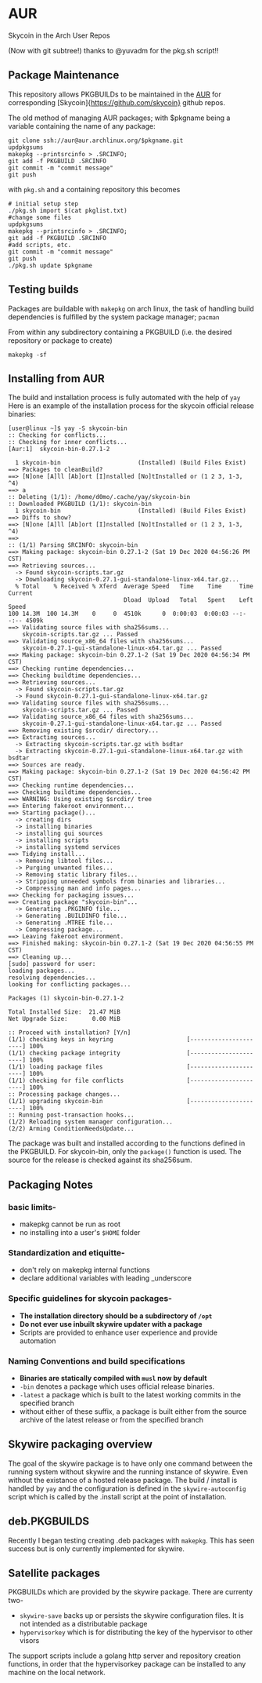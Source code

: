 # AUR
Skycoin in the Arch User Repos

(Now with git subtree!)
thanks to @yuvadm for the pkg.sh script!!

## Package Maintenance

This repository allows PKGBUILDs to be maintained in the [AUR](https://aur.archlinux.org) for corresponding [Skycoin]{https://github.com/skycoin} github repos.

The old method of managing AUR packages; with $pkgname being a variable containing the name of any package:
```
git clone ssh://aur@aur.archlinux.org/$pkgname.git
updpkgsums
makepkg --printsrcinfo > .SRCINFO;
git add -f PKGBUILD .SRCINFO
git commit -m "commit message"
git push
```

with `pkg.sh` and a containing repository this becomes

```
# initial setup step
./pkg.sh import $(cat pkglist.txt)
#change some files
updpkgsums
makepkg --printsrcinfo > .SRCINFO;
git add -f PKGBUILD .SRCINFO
#add scripts, etc.
git commit -m "commit message"
git push
./pkg.sh update $pkgname
```

## Testing builds

Packages are buildable with `makepkg` on arch linux, the task of handling build dependencies is fulfilled by the system package manager; `pacman`

From within any subdirectory containing a PKGBUILD (i.e. the desired repository or package to create)
```
makepkg -sf
```

## Installing from AUR

The build and installation process is fully automated with the help of `yay`
Here is an example of the installation process for the skycoin official release binaries:
```
[user@linux ~]$ yay -S skycoin-bin
:: Checking for conflicts...
:: Checking for inner conflicts...
[Aur:1]  skycoin-bin-0.27.1-2

  1 skycoin-bin                      (Installed) (Build Files Exist)
==> Packages to cleanBuild?
==> [N]one [A]ll [Ab]ort [I]nstalled [No]tInstalled or (1 2 3, 1-3, ^4)
==> a
:: Deleting (1/1): /home/d0mo/.cache/yay/skycoin-bin
:: Downloaded PKGBUILD (1/1): skycoin-bin
  1 skycoin-bin                      (Installed) (Build Files Exist)
==> Diffs to show?
==> [N]one [A]ll [Ab]ort [I]nstalled [No]tInstalled or (1 2 3, 1-3, ^4)
==>
:: (1/1) Parsing SRCINFO: skycoin-bin
==> Making package: skycoin-bin 0.27.1-2 (Sat 19 Dec 2020 04:56:26 PM CST)
==> Retrieving sources...
  -> Found skycoin-scripts.tar.gz
  -> Downloading skycoin-0.27.1-gui-standalone-linux-x64.tar.gz...
  % Total    % Received % Xferd  Average Speed   Time    Time     Time  Current
                                 Dload  Upload   Total   Spent    Left  Speed
100 14.3M  100 14.3M    0     0  4510k      0  0:00:03  0:00:03 --:--:-- 4509k
==> Validating source files with sha256sums...
    skycoin-scripts.tar.gz ... Passed
==> Validating source_x86_64 files with sha256sums...
    skycoin-0.27.1-gui-standalone-linux-x64.tar.gz ... Passed
==> Making package: skycoin-bin 0.27.1-2 (Sat 19 Dec 2020 04:56:34 PM CST)
==> Checking runtime dependencies...
==> Checking buildtime dependencies...
==> Retrieving sources...
  -> Found skycoin-scripts.tar.gz
  -> Found skycoin-0.27.1-gui-standalone-linux-x64.tar.gz
==> Validating source files with sha256sums...
    skycoin-scripts.tar.gz ... Passed
==> Validating source_x86_64 files with sha256sums...
    skycoin-0.27.1-gui-standalone-linux-x64.tar.gz ... Passed
==> Removing existing $srcdir/ directory...
==> Extracting sources...
  -> Extracting skycoin-scripts.tar.gz with bsdtar
  -> Extracting skycoin-0.27.1-gui-standalone-linux-x64.tar.gz with bsdtar
==> Sources are ready.
==> Making package: skycoin-bin 0.27.1-2 (Sat 19 Dec 2020 04:56:42 PM CST)
==> Checking runtime dependencies...
==> Checking buildtime dependencies...
==> WARNING: Using existing $srcdir/ tree
==> Entering fakeroot environment...
==> Starting package()...
  -> creating dirs
  -> installing binaries
  -> installing gui sources
  -> installing scripts
  -> installing systemd services
==> Tidying install...
  -> Removing libtool files...
  -> Purging unwanted files...
  -> Removing static library files...
  -> Stripping unneeded symbols from binaries and libraries...
  -> Compressing man and info pages...
==> Checking for packaging issues...
==> Creating package "skycoin-bin"...
  -> Generating .PKGINFO file...
  -> Generating .BUILDINFO file...
  -> Generating .MTREE file...
  -> Compressing package...
==> Leaving fakeroot environment.
==> Finished making: skycoin-bin 0.27.1-2 (Sat 19 Dec 2020 04:56:55 PM CST)
==> Cleaning up...
[sudo] password for user:
loading packages...
resolving dependencies...
looking for conflicting packages...

Packages (1) skycoin-bin-0.27.1-2

Total Installed Size:  21.47 MiB
Net Upgrade Size:       0.00 MiB

:: Proceed with installation? [Y/n]
(1/1) checking keys in keyring                     [----------------------] 100%
(1/1) checking package integrity                   [----------------------] 100%
(1/1) loading package files                        [----------------------] 100%
(1/1) checking for file conflicts                  [----------------------] 100%
:: Processing package changes...
(1/1) upgrading skycoin-bin                        [----------------------] 100%
:: Running post-transaction hooks...
(1/2) Reloading system manager configuration...
(2/2) Arming ConditionNeedsUpdate...
```

The package was built and installed according to the functions defined in the PKGBUILD. For skycoin-bin, only the `package()` function is used. The source for the release is checked against its sha256sum.

## Packaging Notes

### basic limits-

* makepkg cannot be run as root
* no installing into a user's `$HOME` folder

### Standardization and etiquitte-

* don't rely on makepkg internal functions
* declare additional variables with leading _underscore

### Specific guidelines for skycoin packages-

* **The installation directory should be a subdirectory of `/opt`**
* **Do not ever use inbuilt skywire updater with a package**
* Scripts are provided to enhance user experience and provide automation

###  Naming Conventions and build specifications

* **Binaries are statically compiled with `musl` now by default**
* `-bin` denotes a package which uses official release binaries.
* `-latest` a package which is built to the latest working commits in the specified branch
* without either of these suffix, a package is built either from the source archive of the latest release or from the specified branch

## Skywire packaging overview

The goal of the skywire package is to have only one command between the running system without skywire and the running instance of skywire. Even without the existance of a hosted release package. The build / install is handled by `yay` and the configuration is defined in the `skywire-autoconfig` script which is called by the .install script at the point of installation.

## deb.PKGBUILDS

Recently I began testing creating .deb packages with `makepkg`. This has seen success but is only currently implemented for skywire.

## Satellite packages

PKGBUILDs which are provided by the skywire package. There are currenty two-

* `skywire-save` backs up or persists the skywire configuration files. It is not intended as a distributable package
* `hypervisorkey` which is for distributing the key of the hypervisor to other visors

The support scripts include a golang http server and repository creation functions, in order that the hypervisorkey package can be installed to any machine on the local network.
